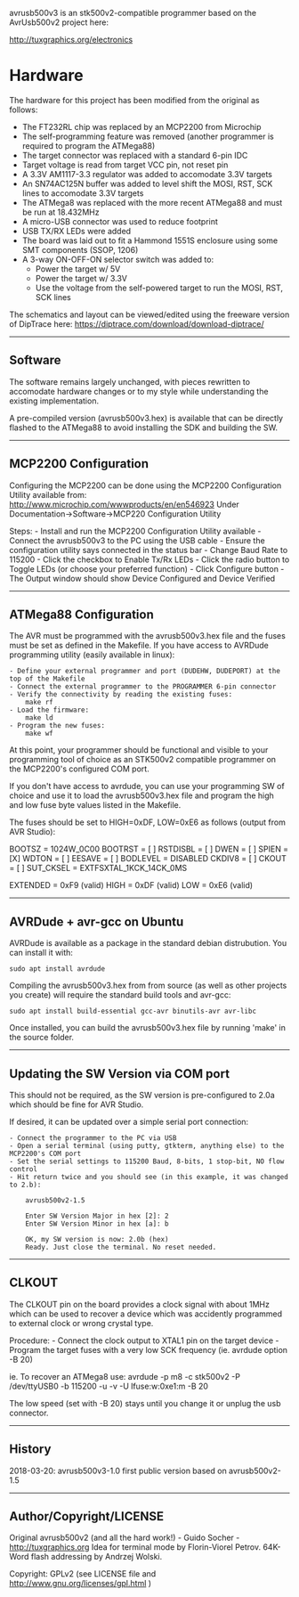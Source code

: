 avrusb500v3 is an stk500v2-compatible programmer based on the AvrUsb500v2 project here:

http://tuxgraphics.org/electronics

Hardware
========

The hardware for this project has been modified from the original as follows:
- The FT232RL chip was replaced by an MCP2200 from Microchip
- The self-programming feature was removed (another programmer is required to program the ATMega88)
- The target connector was replaced with a standard 6-pin IDC
- Target voltage is read from target VCC pin, not reset pin
- A 3.3V AM1117-3.3 regulator was added to accomodate 3.3V targets
- An SN74AC125N buffer was added to level shift the MOSI, RST, SCK lines to accomodate 3.3V targets
- The ATMega8 was replaced with the more recent ATMega88 and must be run at 18.432MHz
- A micro-USB connector was used to reduce footprint
- USB TX/RX LEDs were added
- The board was laid out to fit a Hammond 1551S enclosure using some SMT components (SSOP, 1206)
- A 3-way ON-OFF-ON selector switch was added to:
	- Power the target w/ 5V
	- Power the target w/ 3.3V
	- Use the voltage from the self-powered target to run the MOSI, RST, SCK lines

The schematics and layout can be viewed/edited using the freeware version of DipTrace here:
	https://diptrace.com/download/download-diptrace/

---------------------------------------------------------------------------------------------------
Software
---------------------------------------------------------------------------------------------------

The software remains largely unchanged, with pieces rewritten to accomodate hardware changes or to
my style while understanding the existing implementation.

A pre-compiled version (avrusb500v3.hex) is available that can be directly flashed to the ATMega88
to avoid installing the SDK and building the SW.

---------------------------------------------------------------------------------------------------
MCP2200 Configuration
---------------------------------------------------------------------------------------------------

Configuring the MCP2200 can be done using the MCP2200 Configuration Utility available from:
    http://www.microchip.com/wwwproducts/en/en546923
Under Documentation->Software->MCP220 Configuration Utility

Steps:
	- Install and run the MCP2200 Configuration Utility available
	- Connect the avrusb500v3 to the PC using the USB cable
	- Ensure the configuration utility says connected in the status bar
	- Change Baud Rate to 115200
	- Click the checkbox to Enable Tx/Rx LEDs
	- Click the radio button to Toggle LEDs (or choose your preferred function)
	- Click Configure button
	- The Output window should show Device Configured and Device Verified

---------------------------------------------------------------------------------------------------
ATMega88 Configuration
---------------------------------------------------------------------------------------------------

The AVR must be programmed with the avrusb500v3.hex file and the fuses must be set as defined in
the Makefile. If you have access to AVRDude programming utility (easily available in linux):

	- Define your external programmer and port (DUDEHW, DUDEPORT) at the top of the Makefile
	- Connect the external programmer to the PROGRAMMER 6-pin connector
	- Verify the connectivity by reading the existing fuses:
		make rf
	- Load the firmware:
		make ld
	- Program the new fuses:
		make wf

At this point, your programmer should be functional and visible to your programming tool of choice
as an STK500v2 compatible programmer on the MCP2200's configured COM port.

If you don't have access to avrdude, you can use your programming SW of choice and use it to load
the avrusb500v3.hex file and program the high and low fuse byte values listed in the Makefile.

The fuses should be set to HIGH=0xDF, LOW=0xE6 as follows (output from AVR Studio):

BOOTSZ = 1024W_0C00
BOOTRST = [ ]
RSTDISBL = [ ]
DWEN = [ ]
SPIEN = [X]
WDTON = [ ]
EESAVE = [ ]
BODLEVEL = DISABLED
CKDIV8 = [ ]
CKOUT = [ ]
SUT_CKSEL = EXTFSXTAL_1KCK_14CK_0MS

EXTENDED = 0xF9 (valid)
HIGH = 0xDF (valid)
LOW = 0xE6 (valid)

---------------------------------------------------------------------------------------------------
AVRDude + avr-gcc on Ubuntu
---------------------------------------------------------------------------------------------------

AVRDude is available as a package in the standard debian distrubution. You can install it with:

	sudo apt install avrdude
	
Compiling the avrusb500v3.hex from from source (as well as other projects you create) will require
the standard build tools and avr-gcc:

	sudo apt install build-essential gcc-avr binutils-avr avr-libc
	
Once installed, you can build the avrusb500v3.hex file by running 'make' in the source folder.

---------------------------------------------------------------------------------------------------
Updating the SW Version via COM port
---------------------------------------------------------------------------------------------------

This should not be required, as the SW version is pre-configured to 2.0a which should be fine for
AVR Studio.

If desired, it can be updated over a simple serial port connection:

	- Connect the programmer to the PC via USB
	- Open a serial terminal (using putty, gtkterm, anything else) to the MCP2200's COM port
	- Set the serial settings to 115200 Baud, 8-bits, 1 stop-bit, NO flow control
	- Hit return twice and you should see (in this example, it was changed to 2.b):

		avrusb500v2-1.5

		Enter SW Version Major in hex [2]: 2
		Enter SW Version Minor in hex [a]: b

		OK, my SW version is now: 2.0b (hex)
		Ready. Just close the terminal. No reset needed.

---------------------------------------------------------------------------------------------------
CLKOUT
---------------------------------------------------------------------------------------------------

The CLKOUT pin on the board provides a clock signal with about 1MHz which can be used to recover a
device which was accidently programmed to external clock or wrong crystal type.

Procedure:
	- Connect the clock output to XTAL1 pin on the target device
	- Program the target fuses with a very low SCK frequency (ie. avrdude option -B 20)

ie. To recover an ATMega8 use:
avrdude -p m8 -c stk500v2 -P /dev/ttyUSB0 -b 115200 -u -v -U lfuse:w:0xe1:m -B 20

The low speed (set with -B 20) stays until you change it or unplug the usb connector.

---------------------------------------------------------------------------------------------------
History
---------------------------------------------------------------------------------------------------

2018-03-20:  avrusb500v3-1.0 first public version based on avrusb500v2-1.5

---------------------------------------------------------------------------------------------------
Author/Copyright/LICENSE
---------------------------------------------------------------------------------------------------

Original avrusb500v2 (and all the hard work!) - Guido Socher - http://tuxgraphics.org
Idea for terminal mode by Florin-Viorel Petrov.
64K-Word flash addressing by Andrzej Wolski.

Copyright: GPLv2 (see LICENSE file and http://www.gnu.org/licenses/gpl.html )

